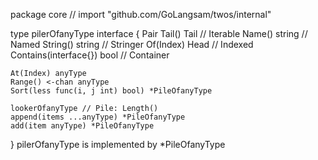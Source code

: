 package core // import "github.com/GoLangsam/twos/internal"

type pilerOfanyType interface {
	Pair
	Tail() Tail                // Iterable
	Name() string              // Named
	String() string            // Stringer
	Of(Index) Head             // Indexed
	Contains(interface{}) bool // Container

	At(Index) anyType
	Range() <-chan anyType
	Sort(less func(i, j int) bool) *PileOfanyType

	lookerOfanyType // Pile: Length()
	append(items ...anyType) *PileOfanyType
	add(item anyType) *PileOfanyType
}
    pilerOfanyType is implemented by *PileOfanyType

